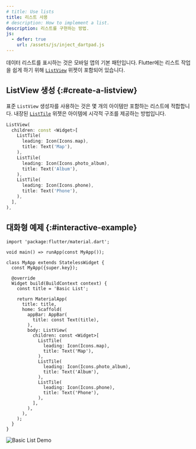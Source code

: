 ```yaml
---
# title: Use lists
title: 리스트 사용
# description: How to implement a list.
description: 리스트를 구현하는 방법.
js:
  - defer: true
    url: /assets/js/inject_dartpad.js
---
```


<?code-excerpt path-base="cookbook/lists/basic_list"?>

데이터 리스트를 표시하는 것은 모바일 앱의 기본 패턴입니다. 
Flutter에는 리스트 작업을 쉽게 하기 위해 [`ListView`][] 위젯이 포함되어 있습니다.

## ListView 생성 {:#create-a-listview}

표준 `ListView` 생성자를 사용하는 것은 몇 개의 아이템만 포함하는 리스트에 적합합니다. 
내장된 [`ListTile`][] 위젯은 아이템에 시각적 구조를 제공하는 방법입니다.

<?code-excerpt "lib/main.dart (ListView)" replace="/^body\: //g"?>
```dart
ListView(
  children: const <Widget>[
    ListTile(
      leading: Icon(Icons.map),
      title: Text('Map'),
    ),
    ListTile(
      leading: Icon(Icons.photo_album),
      title: Text('Album'),
    ),
    ListTile(
      leading: Icon(Icons.phone),
      title: Text('Phone'),
    ),
  ],
),
```

## 대화형 예제 {:#interactive-example}

<?code-excerpt "lib/main.dart"?>
```dartpad title="Flutter lists hands-on example in DartPad" run="true"
import 'package:flutter/material.dart';

void main() => runApp(const MyApp());

class MyApp extends StatelessWidget {
  const MyApp({super.key});

  @override
  Widget build(BuildContext context) {
    const title = 'Basic List';

    return MaterialApp(
      title: title,
      home: Scaffold(
        appBar: AppBar(
          title: const Text(title),
        ),
        body: ListView(
          children: const <Widget>[
            ListTile(
              leading: Icon(Icons.map),
              title: Text('Map'),
            ),
            ListTile(
              leading: Icon(Icons.photo_album),
              title: Text('Album'),
            ),
            ListTile(
              leading: Icon(Icons.phone),
              title: Text('Phone'),
            ),
          ],
        ),
      ),
    );
  }
}
```

<noscript>
  <img src="/assets/images/docs/cookbook/basic-list.png" alt="Basic List Demo" class="site-mobile-screenshot" /> 
</noscript>


[`ListTile`]: {{site.api}}/flutter/material/ListTile-class.html
[`ListView`]: {{site.api}}/flutter/widgets/ListView-class.html
